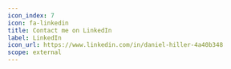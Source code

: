 ```yaml
---
icon_index: 7
icon: fa-linkedin
title: Contact me on LinkedIn
label: LinkedIn
icon_url: https://www.linkedin.com/in/daniel-hiller-4a40b348
scope: external
---
```

